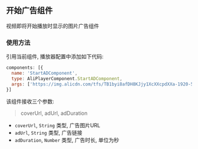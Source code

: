 ## 开始广告组件

视频即将开始播放时显示的图片广告组件

### 使用方法

引用当前组件, 播放器配置中添加如下代码:

```js
components: [{
  name: 'StartADComponent',
  type: AliPlayerComponent.StartADComponent,
  args: ['https://img.alicdn.com/tfs/TB1byi8afDH8KJjy1XcXXcpdXXa-1920-514.jpg', 'https://promotion.aliyun.com/ntms/act/videoai.html', 3]
}]
```

该组件接收三个参数:

> coverUrl, adUrl, adDuration

- `coverUrl`, `String` 类型, 广告图片URL
- `adUrl`, `String` 类型, 广告链接
- `adDuration`, `Number` 类型, 广告时长, 单位为秒
